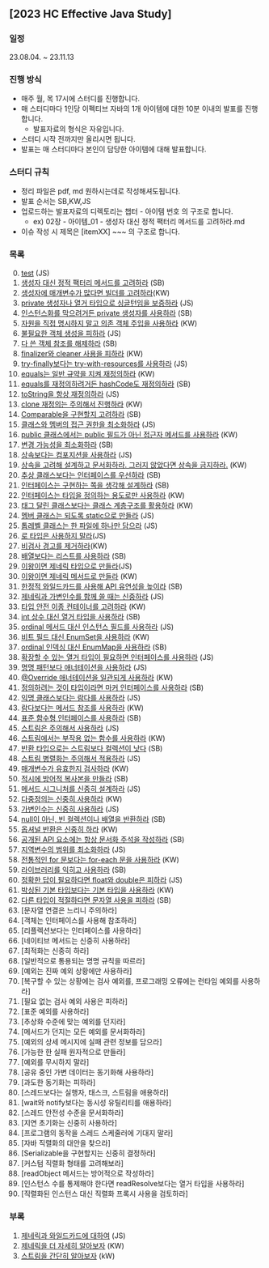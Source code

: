 ## [2023 HC Effective Java Study]

### 일정
23.08.04. ~ 23.11.13

### 진행 방식
- 매주 월, 목 17시에 스터디를 진행합니다.
- 매 스터디마다 1인당 이펙티브 자바의 1개 아이템에 대한 10분 이내의 발표를 진행합니다.
  - 발표자료의 형식은 자유입니다.
- 스터디 시작 전까지만 올리시면 됩니다.
- 발표는 매 스터디마다 본인이 담당한 아이템에 대해 발표합니다.

### 스터디 규칙
- 정리 파일은 pdf, md 원하시는데로 작성해셔도됩니다.
- 발표 순서는 SB,KW,JS
- 업로드하는 발표자료의 디렉토리는 챕터 - 아이템 번호 의 구조로 합니다.
  - ex) 02장 - 아이템_01 - 생성자 대신 정적 팩터리 메서드를 고려하라.md
- 이슈 작성 시 제목은 [itemXX] ~~~ 의 구조로 합니다.

### 목록
0. [test](02장/아이템_00/test.md) (JS)
1. [생성자 대신 정적 팩터리 메서드를 고려하라](02장/아이템_01/생성자_대신_정적_팩터리_메서드를_고려하라.md) (SB)
2. [생성자에 매개변수가 많다면 빌더를 고려하라](02장/아이템_02/생성자에_매개변수가_많다면_빌더를_고려하라.md)(KW)
3. [private 생성자나 열거 타입으로 싱글턴임을 보증하라](02장/아이템_03/private_생성자나_열거_타입으로_싱글턴임을_보증하라.md) (JS)
4. [인스턴스화를 막으려거든 private 생성자를 사용하라](02장/아이템_04/인스턴스화를_막으려거든_private_생성자를_사용하라.md) (SB)
5. [자원을 직접 명시하지 말고 의존 객체 주입을 사용하라](02장/아이템_05/자원을_직접_명시하지_말고_의존_객체_주입을_사용하라.md) (KW)
6. [불필요한 객체 생성을 피하라](02장/아이템_06/불필요한_객체_생성을_피하라.md) (JS)
7. [다 쓴 객체 참조를 해제하라](02장/아이템_07/다_쓴_객체_참조를_해제하라.md) (SB)
8. [finalizer와 cleaner 사용을 피하라](02장/아이템_08/finalizer와_cleaner사용을_피하라.md) (KW)
9. [try-finally보다는 try-with-resources를 사용하라](02장/아이템_09/try-finally_보다는_try-with-resources를_사용하라.md) (JS)
10. [equals는 일반 규약을 지켜 재정의하라](03장/아이템_10/equals는_일반_규약을_지켜_재정의하라.md) (KW)
11. [equals를 재정의하려거든 hashCode도 재정의하라](03장/아이템_11/equals를_재정의_하려거든_hashCode도_재정의하라.md) (SB)
12. [toString을 항상 재정의하라](03장/아이템_12/toString을_항상_재정의하라.md) (JS)
13. [clone 재정의는 주의해서 진행하라](03장/아이템_13/clone_재정의는_주의해서_진행하라.md) (KW)
14. [Comparable을 구현할지 고려하라](03장/아이템_14/Comparable을_구현할지_고려하라.md) (SB)
15. [클래스와 멤버의 접근 권한을 최소화하라](04장/아이템_15/클래스와_멤버의_접근_권한을_최소화하라.md) (JS)
16. [public 클래스에서는 public 필드가 아닌 접근자 메서드를 사용하라](04장/아이템_16/public_클래스에서는_public_필드가_아닌_접근자_메서드를_사용하라.md) (KW)
17. [변경 가능성을 최소화하라](04장/아이템_17/변경_가능성을_최소화하라.md) (SB)
18. [상속보다는 컴포지션을 사용하라](04장/아이템_18/상속보다는_컴포지션을_사용하라.md) (JS)
19. [상속을 고려해 설계하고 문서화하라. 그러지 않았다면 상속을 금지하라.](04장/아이템_21/인터페이스는_구현하는_쪽을_생각해_설계하라.md) (KW)
20. [추상 클래스보다는 인터페이스를 우선하라](04장/아이템_20/추상_클래스_보다는_인터페이스를_우선하라.md) (SB)
21. [인터페이스는 구현하는 쪽을 생각해 설계하라](04장/아이템_21/인터페이스는_구현하는_쪽을_생각해_설계하라.md) (SB)
22. [인터페이스는 타입을 정의하는 용도로만 사용하라](04장/아이템_22/인터페이스는_타입을_정의하는_용도로만_사용하라.md) (KW)
23. [태그 달린 클래스보다는 클래스 계층구조를 활용하라](04장/아이템_23/태그_달린_클래스보다는_클래스_계층구조를_활용하라.md) (KW)
24. [멤버 클래스는 되도록 static으로 만들라](04장/아이템_24/멤버_클래스는_되도록_static으로_만들라.md) (JS)
25. [톱레벨 클래스는 한 파일에 하나만 담으라](04장/아이템_25/톱레벨_클래스는_한_파일에_하나만_담으라.md) (JS)
26. [로 타입은 사용하지 말라](05장/아이템_26/로_타입은_사용하지_말라.md)(JS)
27. [비검사 경고를 제거하라](05장/아이템_27/비검사_경고를_제거하라.md)(KW)
28. [배열보다는 리스트를 사용하라](05장/아이템_28/배열보다는_리스트를_사용하라.md) (SB)
29. [이왕이면 제네릭 타입으로 만들라](05장/아이템_29/이왕이면_제네릭_타입으로_만들라.md)(JS)
30. [이왕이면 제네릭 메서드로 만들라](05장/아이템_30/이왕이면_제네릭_메서드로_만들라.md) (KW)
31. [한정적 와일드카드를 사용해 API 유연성을 높이라](05장/아이템_31/한정적_와일드카드를_사용해_API_유연성을_높이라.md) (SB)
32. [제네릭과 가변인수를 함께 쓸 때는 신중하라](05장/아이템_32/제네릭과_가변인수를_함께_쓸_때는_신중하라.md) (JS)
33. [타입 안전 이종 컨테이너를 고려하라](05장/아이템_33/타입_안전_이종_컨테이너를_고려하라.md) (KW)
34. [int 상수 대신 열거 타입을 사용하라](06장/아이템_34/int_상수_대신_열거_타입을_사용하라.md) (SB)
35. [ordinal 메서드 대신 인스턴스 필드를 사용하라](06장/아이템_35/ordinal_메서드_대신_인스턴스_필드를_사용하라.md) (JS)
36. [비트 필드 대신 EnumSet을 사용하라](06장/아이템_36/비트_필드_대신_EnumSet을_사용하라.md) (KW)
37. [ordinal 인덱싱 대신 EnumMap을 사용하라](06장/아이템_37/ordinal_인덱싱_대신_EnumMap을_사용하라.md) (SB)
38. [확장할 수 있는 열거 타입이 필요하면 인터페이스를 사용하라](06장/아이템_38/확장할_수_있는_열거_타입이_필요하면_인터페이스를_사용하라.md) (JS)
39. [명명 패턴보다 애너테이션을 사용하라](06장/아이템_39/명명_패턴보다_애너테이션을_사용하라.md) (JS)
40. [@Override 애너테이션을 일관되게 사용하라](06장/아이템_40/@Override_애너테이션을_일관되게_사용하라.md) (KW)
41. [정의하려는 것이 타입이라면 마커 인터페이스를 사용하라](06장/아이템_41/정의하려는_것이_타입이라면_마커_인터페이스를_사용하라.md) (SB)
42. [익명 클래스보다는 람다를 사용하라](07장/아이템_42/익명_클래스보다는_람다를_사용하라.md) (JS)
43. [람다보다는 메서드 참조를 사용하라](07장/아이템_43/람다보다는_메서드_참조를_사용하라.md) (KW)
44. [표준 함수형 인터페이스를 사용하라](07장/아이템_44/표준_함수형_인터페이스를_사용하라.md) (SB)
45. [스트림은 주의해서 사용하라](07장/아이템_45/스트림은_주의해서_사용하라.md) (JS)
46. [스트림에서는 부작용 없는 함수를 사용하라](07장/아이템_46/스트림에서는_부작용_없는_함수를_사용하라.md) (KW)
47. [반환 타입으로는 스트림보다 컬렉션이 낫다](07장/아이템_47/반환_타입으로는_스트림보다_컬렉션이_낫다.md) (SB)
48. [스트림 병렬화는 주의해서 적용하라](07장/아이템_48/스트림_병렬화는_주의해서_적용하라.md) (JS)
49. [매개변수가 유효한지 검사하라](08장/아이템_49/매개변수가_유효한지_검사하라.md) (KW)
50. [적시에 방어적 복사본을 만들라](08장/아이템_50/적시에_방어적_복사본을_만들라.md) (SB)
51. [메서드 시그니처를 신중히 설계하라](08장/아이템_51/메서드_시그니처를_신중히_설계하라.md) (JS)
52. [다중정의는 신중히 사용하라](08장/아이템_52/다중정의는_신중히_사용하라.md) (KW)
53. [가변인수는 신중히 사용하라](08장/아이템_53/가변인수는_신중히_사용하라.md) (JS)
54. [null이 아닌, 빈 컬렉션이나 배열을 반환하라](08장/아이템_54/null이_아닌,_빈_컬렉션이나_배열을_반환하라.md) (SB)
55. [옵셔널 반환은 신중히 하라](08장/아이템55/옵셔널_반환은_신중히_하라.md) (KW)
56. [공개된 API 요소에는 항상 문서화 주석을 작성하라](08장/아이템_56/공개된_API_요소에는_항상_문서화_주석을_작성하라.md) (SB)
57. [지역변수의 범위를 최소화하라](09장/아이템_57/지역변수의_범위를_최소화하라.md) (JS)
58. [전통적인 for 문보다는 for-each 문을 사용하라](09장/아이템_58/전통적인_for_문보다는_for-each_문을_사용하라.md) (KW)
59. [라이브러리를 익히고 사용하라](09장/아이템_59/라이브러리를_익히고_사용하라.md) (SB)
60. [정확한 답이 필요하다면 float와 double은 피하라](09장/아이템_60/정확한_답이_필요하다면_float와_double은_피하라.md) (JS)
61. [박싱된 기본 타입보다는 기본 타입을 사용하라](09장/아이템_61/박싱된_기본_타입보다는_기본_타입을_사용하라.md) (KW)
62. [다른 타입이 적절하다면 문자열 사용을 피하라](09장/아이템_62/다른_타입이_적절하다면_문자열_사용을_피하라.md) (SB)
63. [문자열 연결은 느리니 주의하라]
64. [객체는 인터페이스를 사용해 참조하라]
65. [리플렉션보다는 인터페이스를 사용하라]
66. [네이티브 메서드는 신중히 사용하라]
67. [최적화는 신중히 하라]
68. [일반적으로 통용되는 명명 규칙을 따르라]
69. [예외는 진짜 예외 상황에만 사용하라]
70. [복구할 수 있는 상황에는 검사 예외를, 프로그래밍 오류에는 런타임 예외를 사용하라]
71. [필요 없는 검사 예외 사용은 피하라]
72. [표준 예외를 사용하라]
73. [추상화 수준에 맞는 예외를 던지라]
74. [메서드가 던지는 모든 예외를 문서화하라]
75. [예외의 상세 메시지에 실패 관련 정보를 담으라]
76. [가능한 한 실패 원자적으로 만들라]
77. [예외를 무시하지 말라]
78. [공유 중인 가변 데이터는 동기화해 사용하라]
79. [과도한 동기화는 피하라]
80. [스레드보다는 실행자, 태스크, 스트림을 애용하라]
81. [wait와 notify보다는 동시성 유틸리티를 애용하라]
82. [스레드 안전성 수준을 문서화하라]
83. [지연 초기화는 신중히 사용하라]
84. [프로그램의 동작을 스레드 스케줄러에 기대지 말라]
85. [자바 직렬화의 대안을 찾으라]
86. [Serializable을 구현할지는 신중히 결정하라]
87. [커스텀 직렬화 형태를 고려해보라]
88. [readObject 메서드는 방어적으로 작성하라]
89. [인스턴스 수를 통제해야 한다면 readResolve보다는 열거 타입을 사용하라]
90. [직렬화된 인스턴스 대신 직렬화 프록시 사용을 검토하라]

### 부록
1. [제네릭과 와일드카드에 대하여](부록/제네릭과_와일드카드에_대하여.md) (JS)
2. [제네릭을 더 자세히 알아보자](부록/제네릭을_더_자세히_알아보자.md) (KW)
3. [스트림을 간단히 알아보자](부록/스트림을_간단히_알아보자.md) (kW)